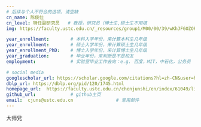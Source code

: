 ```yaml
---
# 后续与个人不符合的选项，请空缺
cn_name: 陈俊仕
cn_level: 特任副研究员   # 教授，研究员（博士生,硕士生不用填
img: https://faculty.ustc.edu.cn/_resources/group1/M00/00/39/wKhJFGOZORiAeNt_AAFd_wXlSno238.png # 头像链接

year_enrollment:        # 本科入学年份，来计算本科生几年级
year_enrollment:        # 硕士入学年份，来计算硕士生几年级
year_enrollment_PhD:    # 博士入学年份，来计算博士生几年级
year_graduation:        # 毕业年份，来判断是不是校友
employment:             # 实验室毕业工作去向：e.g. 百度，MIT，中石化，公务员

# social media
googlescholar_url: https://scholar.google.com/citations?hl=zh-CN&user=hEADXbAAAAAJ         # googlescholar
dblp_url: https://dblp.org/pid/120/1745.html
homepage_url:  https://faculty.ustc.edu.cn/chenjunshi/en/index/61049/list/index.htm         # 个人博客
github_url:             # github主页
email:  cjuns@ustc.edu.cn                # 常用邮件
---
```


大师兄